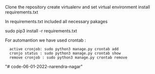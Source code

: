 Clone the repository 
create virtualenv and set virtual environment 
install requirements.txt

In requirements.txt included all necessary pakages

sudo pip3 install -r requirements.txt


For automantion we have used crontab :

      active cronjob: sudo python3 manage.py crontab add
      cronjo status : sudo python3 manage.py crontab show
      remove cronjob : sudo python3 manage.py crontab remove
"# code-06-01-2022-narendra-nagar" 
